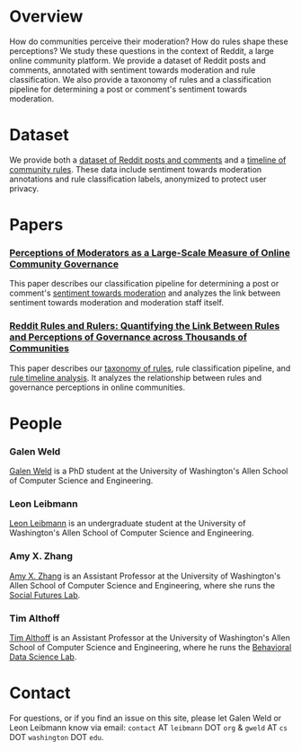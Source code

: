 # Overview

How do communities perceive their moderation? How do rules shape these perceptions? We study these questions in the context of Reddit, a large online community platform. We provide a dataset of Reddit posts and comments, annotated with sentiment towards moderation and rule classification. We also provide a taxonomy of rules and a classification pipeline for determining a post or comment's sentiment towards moderation.

# Dataset

We provide both a [dataset of Reddit posts and comments](moderation_sentiment.md) and a [timeline of community rules](rule_data.md). These data include sentiment towards moderation annotations and rule classification labels, anonymized to protect user privacy.

# Papers

### [Perceptions of Moderators as a Large-Scale Measure of Online Community Governance](https://arxiv.org/pdf/2401.16610)

This paper describes our classification pipeline for determining a post or comment's [sentiment towards moderation](moderation_sentiment.md) and analyzes the link between sentiment towards moderation and moderation staff itself.

### [Reddit Rules and Rulers: Quantifying the Link Between Rules and Perceptions of Governance across Thousands of Communities](https://arxiv.org/pdf/2501.14163)

This paper describes our [taxonomy of rules](rule_data.md), rule classification pipeline, and [rule timeline analysis](rule_data.md). It analyzes the relationship between rules and governance perceptions in online communities.

# People

### Galen Weld

[Galen Weld](https://galenweld.com/) is a PhD student at the University of Washington's Allen School of Computer Science and Engineering.

### Leon Leibmann

[Leon Leibmann](https://leibmann.org) is an undergraduate student at the University of Washington's Allen School of Computer Science and Engineering.

### Amy X. Zhang

[Amy X. Zhang](https://homes.cs.washington.edu/~axz/) is an Assistant Professor at the University of Washington's Allen School of Computer Science and Engineering, where she runs the [Social Futures Lab](https://social.cs.washington.edu/).

### Tim Althoff

[Tim Althoff](http://timalthoff.de/) is an Assistant Professor at the University of Washington's Allen School of Computer Science and Engineering, where he runs the [Behavioral Data Science Lab](http://bdata.uw.edu/).

# Contact

For questions, or if you find an issue on this site, please let Galen Weld or Leon Leibmann know via email: `contact` AT `leibmann` DOT `org` & `gweld` AT `cs` DOT `washington` DOT `edu`.